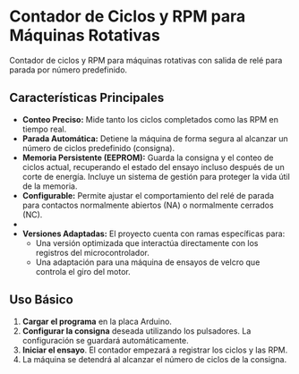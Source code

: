 # Contador de Ciclos y RPM para Máquinas Rotativas

Contador de ciclos y RPM para máquinas rotativas con salida de relé para parada por número predefinido.

## Características Principales

* **Conteo Preciso:** Mide tanto los ciclos completados como las RPM en tiempo real.
* **Parada Automática:** Detiene la máquina de forma segura al alcanzar un número de ciclos predefinido (consigna).
* **Memoria Persistente (EEPROM):** Guarda la consigna y el conteo de ciclos actual, recuperando el estado del ensayo incluso después de un corte de energía. Incluye un sistema de gestión para proteger la vida útil de la memoria.
* **Configurable:** Permite ajustar el comportamiento del relé de parada para contactos normalmente abiertos (NA) o normalmente cerrados (NC).
* 
* **Versiones Adaptadas:** El proyecto cuenta con ramas específicas para:
    * Una versión optimizada que interactúa directamente con los registros del microcontrolador.
    * Una adaptación para una máquina de ensayos de velcro que controla el giro del motor.

## Uso Básico

1.  **Cargar el programa** en la placa Arduino.
2.  **Configurar la consigna** deseada utilizando los pulsadores. La configuración se guardará automáticamente.
3.  **Iniciar el ensayo**. El contador empezará a registrar los ciclos y las RPM.
4.  La máquina se detendrá al alcanzar el número de ciclos de la consigna.
